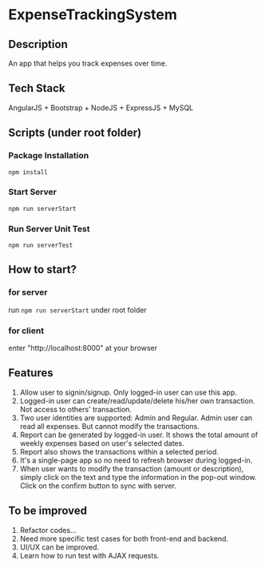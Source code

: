 # ExpenseTrackingSystem
## Description
An app that helps you track expenses over time.
## Tech Stack
AngularJS + Bootstrap + NodeJS + ExpressJS + MySQL
## Scripts (under root folder)
### Package Installation
`npm install`
### Start Server
`npm run serverStart`
### Run Server Unit Test
`npm run serverTest`
## How to start?
### for server
run `npm run serverStart` under root folder
### for client
enter "http://localhost:8000" at your browser 
## Features
1. Allow user to signin/signup. Only logged-in user can use this app.
2. Logged-in user can create/read/update/delete his/her own transaction. Not access to others' transaction.
3. Two user identities are supported: Admin and Regular. Admin user can read all expenses. But cannot modify the transactions.
4. Report can be generated by logged-in user. It shows the total amount of weekly expenses based on user's selected dates.
5. Report also shows the transactions within a selected period.
6. It's a single-page app so no need to refresh browser during logged-in.
7. When user wants to modify the transaction (amount or description), simply click on the text and type the information in the pop-out window. Click on the confirm button to sync with server.

## To be improved
1. Refactor codes...
2. Need more specific test cases for both front-end and backend.
3. UI/UX can be improved.
4. Learn how to run test with AJAX requests.

